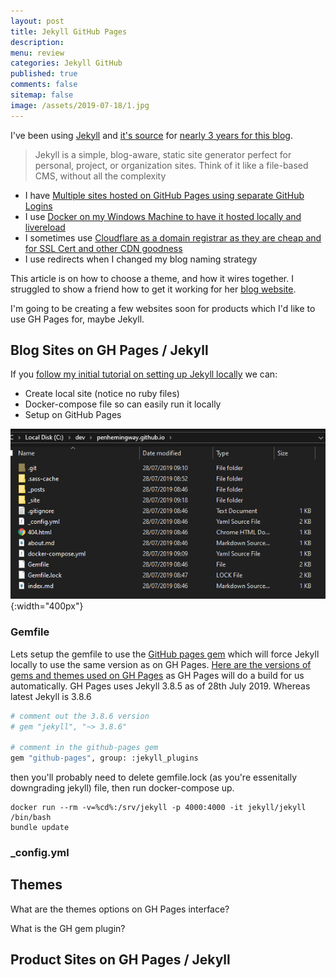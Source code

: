 ```yaml
---
layout: post
title: Jekyll GitHub Pages 
description: 
menu: review
categories: Jekyll GitHub
published: true 
comments: false
sitemap: false
image: /assets/2019-07-18/1.jpg
---
```

I've been using [Jekyll](https://jekyllrb.com/) and [it's source](https://github.com/jekyll/jekyll) for [nearly 3 years for this blog](/2016/10/17/Blog-with-Jekyll-and-host-for-free). 

> Jekyll is a simple, blog-aware, static site generator perfect for personal, project, or organization sites. Think of it like a file-based CMS, without all the complexity

- I have [Multiple sites hosted on GitHub Pages using separate GitHub Logins]()
- I use [Docker on my Windows Machine to have it hosted locally and livereload]()
- I sometimes use [Cloudflare as a domain registrar as they are cheap and for SSL Cert and other CDN goodness]()
- I use redirects when I changed my blog naming strategy

This article is on how to choose a theme, and how it wires together. I struggled to show a friend how to get it working for her [blog website](https://agoyal.co.uk).

I'm going to be creating a few websites soon for products which I'd like to use GH Pages for, maybe Jekyll.  

## Blog Sites on GH Pages / Jekyll
If you [follow my initial tutorial on setting up Jekyll locally]() we can:

- Create local site (notice no ruby files)
- Docker-compose file so can easily run it locally
- Setup on GitHub Pages

![alt text](/assets/2019-07-28/1.png "Files for a Jekyll install"){:width="400px"}     

### Gemfile
Lets setup the gemfile to use the [GitHub pages gem](https://github.com/github/pages-gem) which will force Jekyll locally to use the same version as on GH Pages. [Here are the versions of gems and themes used on GH Pages](https://pages.github.com/versions/) as GH Pages will do a build for us automatically. GH Pages uses Jekyll 3.8.5 as of 28th July 2019. Whereas latest Jekyll is 3.8.6

```bash
# comment out the 3.8.6 version 
# gem "jekyll", "~> 3.8.6"

# comment in the github-pages gem
gem "github-pages", group: :jekyll_plugins
```
then you'll probably need to delete gemfile.lock (as you're essenitally downgrading jekyll) file, then run docker-compose up. 

```
docker run --rm -v=%cd%:/srv/jekyll -p 4000:4000 -it jekyll/jekyll /bin/bash
bundle update 
```


### _config.yml


## Themes

What are the themes options on GH Pages interface?

What is the GH gem plugin?

## Product Sites on GH Pages / Jekyll



